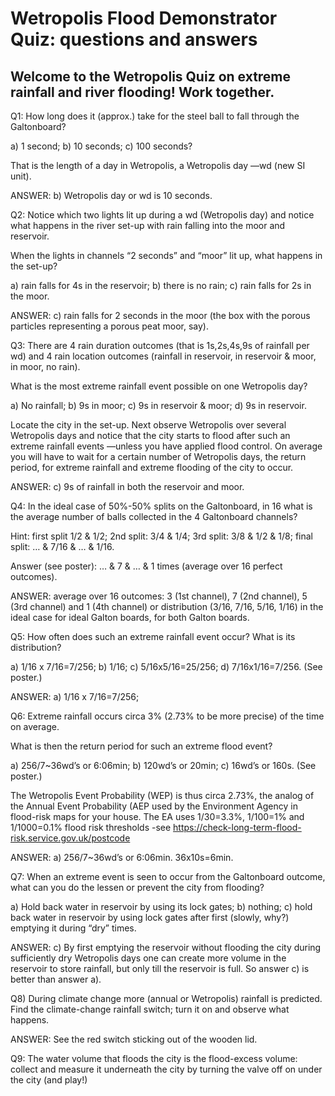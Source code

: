 # Wetropolis Flood Demonstrator Quiz: questions and answers

## Welcome to the Wetropolis Quiz on extreme rainfall and river flooding! Work together.

Q1: How long does it (approx.) take for the steel ball to fall through the Galtonboard?

a) 1 second;	b) 10 seconds; c) 100 seconds?

That is the length of a day in Wetropolis, a Wetropolis day —wd (new SI unit).

ANSWER: b) Wetropolis day or wd is 10 seconds.


Q2: Notice which two lights lit up during a wd (Wetropolis day) and notice what happens in the river set-up with rain falling into the moor and reservoir. 

When the lights in channels “2 seconds” and “moor” lit up, what happens in the set-up?

a) rain falls for 4s in the reservoir; b) there is no rain; c) rain falls for 2s in the moor. 

ANSWER: c) rain falls for 2 seconds in the moor (the box with the porous particles representing a porous peat moor, say).


Q3: There are 4 rain duration outcomes (that is 1s,2s,4s,9s of rainfall per wd) and 4 rain location outcomes (rainfall in reservoir, in reservoir & moor, in moor, no rain).

What is the most extreme rainfall event possible on one Wetropolis day?

a) No rainfall; b) 9s in moor; c) 9s in reservoir & moor; d) 9s in reservoir.

Locate the city in the set-up. Next observe Wetropolis over several Wetropolis days and notice that the city starts to flood after such an extreme rainfall events —unless you have applied flood control. On average you will have to wait for a certain number of Wetropolis days, the return period, for extreme rainfall and extreme flooding of the city to occur.

ANSWER: c) 9s of rainfall in both the reservoir and moor.


Q4: In the ideal case of 50%-50% splits on the Galtonboard, in 16 what is the average number of balls collected in the 4 Galtonboard channels?

Hint: first split 1/2 & 1/2; 2nd split: 3/4 & 1/4; 3rd split: 3/8 & 1/2 & 1/8; final split: … & 7/16 & … & 1/16.

Answer (see poster): … & 7 & … & 1 times (average over 16 perfect outcomes).

ANSWER: average over 16 outcomes: 3 (1st channel), 7 (2nd channel), 5 (3rd channel) and 1 (4th channel) or distribution (3/16, 7/16, 5/16, 1/16) in the ideal case for ideal Galton boards, for both Galton boards. 


Q5: How often does such an extreme rainfall event occur? What is its distribution?

a) 1/16 x 7/16=7/256; b) 1/16; c) 5/16x5/16=25/256; d) 7/16x1/16=7/256. (See poster.)

ANSWER: a) 1/16 x 7/16=7/256;

Q6: Extreme rainfall occurs circa 3% (2.73% to be more precise) of the time on average.

What is then the return period for such an extreme flood event?

a) 256/7~36wd’s or 6:06min; b) 120wd’s or 20min; c) 16wd’s or 160s. (See poster.)

The Wetropolis Event Probability (WEP) is thus circa 2.73%, the analog of the Annual Event Probability (AEP used by the Environment Agency in flood-risk maps for your house. The EA uses 1/30=3.3%, 1/100=1% and 1/1000=0.1% flood risk thresholds -see https://check-long-term-flood-risk.service.gov.uk/postcode

ANSWER: a) 256/7~36wd’s or 6:06min. 36x10s=6min.

Q7: When an extreme event is seen to occur from the Galtonboard outcome, what can you do the lessen or prevent the city from flooding?

a) Hold back water in reservoir by using its lock gates; b) nothing; c) hold back water in reservoir by using lock gates after first (slowly, why?) emptying it during “dry” times.

ANSWER: c) By first emptying the reservoir without flooding the city during sufficiently dry Wetropolis days one can create more volume in the reservoir to store rainfall, but only till the reservoir is full. So answer c) is better than answer a).


Q8) During climate change more (annual or Wetropolis) rainfall is predicted. Find the climate-change rainfall switch; turn it on and observe what happens.

ANSWER: See the red switch sticking out of the wooden lid.

Q9: The water volume that floods the city is the flood-excess volume: collect and measure it underneath the city by turning the valve off on under the city (and play!)

